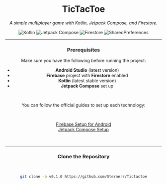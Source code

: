 <div align="center">
  
# TicTacToe
_A simple multiplayer game with Kotlin, Jetpack Compose, and Firestore._



<p align="center">
  <img src="https://img.shields.io/badge/Kotlin-7F52FF?style=for-the-badge&logo=kotlin&logoColor=white" alt="Kotlin"/>
  <img src="https://img.shields.io/badge/Jetpack_Compose-03DAC5?style=for-the-badge&logo=jetpack&logoColor=white" alt="Jetpack Compose"/>
  <img src="https://img.shields.io/badge/Firestore-FFCA28?style=for-the-badge&logo=firebase&logoColor=black" alt="Firestore"/>
  <img src="https://img.shields.io/badge/SharedPreferences-FF6F61?style=for-the-badge&logo=android&logoColor=white" alt="SharedPreferences"/>
</p>

****
### Prerequisites

Make sure you have the following before running the project:

- **Android Studio** (latest version)  
- **Firebase** project with **Firestore** enabled  
- **Kotlin** (latest stable version)  
- **Jetpack Compose** set up

<br/>
  
You can follow the official guides to set up each technology:

<br/>

[Firebase Setup for Android](https://firebase.google.com/docs/android/setup) <br/>
[Jetpack Compose Setup](https://developer.android.com/jetpack/compose/setup) <br/>

<br/>

---

### Clone the Repository

<br/>

```bash
git clone -b v0.1.0 https://github.com/Sternerr/Tictactoe
```

</div>
